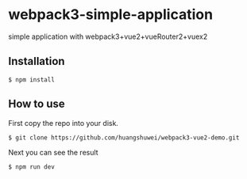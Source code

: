 # webpack3-simple-application
simple application with webpack3+vue2+vueRouter2+vuex2


## Installation

`$ npm install`

## How to use

First copy the repo into your disk.

`$ git clone https://github.com/huangshuwei/webpack3-vue2-demo.git`


Next you can see the result

`$ npm run dev`
